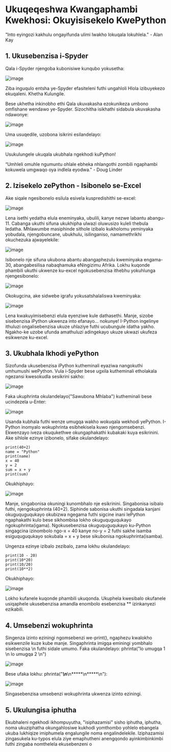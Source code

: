 # Ukuqeqeshwa Kwangaphambi Kwekhosi: Okuyisisekelo KwePython

"Into eyingozi kakhulu ongayifunda ulimi lwakho lokuqala lokuhlela." - Alan Kay

## 1. Ukusebenzisa i-Spyder

Qala i-Spyder njengoba kubonisiwe kunqubo yokusetha:

![image](https://github.com/ChpcTraining/css2024_notes/assets/157092105/0708707a-a29c-433e-8d13-4c3907ae70c1)

Ziba inguqulo entsha ye-Spyder efasiteleni futhi ungahloli Hlola izibuyekezo ekuqaleni. Khetha Kulungile.

Bese ukhetha inkinobho ethi Qala ukuvakasha ezokunikeza umbono omfishane wendawo ye-Spyder. Sizochitha isikhathi sidabula ukuvakasha ndawonye:

![image](https://github.com/ChpcTraining/css2024_notes/assets/157092105/fe329940-8877-4a7d-a08c-81de2fac2783)

Uma usuqedile, uzobona isikrini esilandelayo:

![image](https://github.com/ChpcTraining/css2024_notes/assets/157092105/4934f7fa-709e-47d0-937f-a5e1669d645e)

Usukulungele ukuqala ukubhala ngekhodi kuPython!

“Umhleli omuhle ngumuntu ohlale ebheka nhlangothi zombili
ngaphambi kokuwela umgwaqo oya indlela eyodwa." - Doug Linder

## 2. Izisekelo zePython - Isibonelo se-Excel

Ake siqale ngesibonelo esilula esivela kuspredishithi se-excel:

![image](https://github.com/ChpcTraining/css2024_notes/assets/157092105/9c7251df-c6fd-42c9-b868-70aed0fc1d12)

Lena isethi yedatha elula eneminyaka, ubulili, kanye nezwe labantu abangu-11. Cabanga ukuthi sifuna ukukhipha ulwazi oluwusizo kuleli thebula ledatha. Mhlawumbe masiphinde sithole izibalo kukholomu yeminyaka yobudala, njengobuncane, ubukhulu, isilinganiso, namamethrikhi okuchezuka ajwayelekile:

![image](https://github.com/ChpcTraining/css2024_notes/assets/157092105/7ec5a666-999f-4dfa-af8f-4e7b81a22a69)

Isibonelo nje sifuna ukubona abantu abangaphezulu kweminyaka engama-30, abangabesilisa nabaqhamuka eNingizimu Afrika. Lokhu kuqonde phambili ukuthi ukwenze ku-excel ngokusebenzisa ithebhu yokuhlunga njengesibonelo:

![image](https://github.com/ChpcTraining/css2024_notes/assets/157092105/12a2354b-65cf-40bf-8b17-403c1b4cbf9c)

Okokugcina, ake sidwebe igrafu yokusatshalaliswa kweminyaka:

![image](https://github.com/ChpcTraining/css2024_notes/assets/157092105/81b2d52b-8ff1-442f-b8c1-f65efdf50ccb)

Lena kwakuyimisebenzi elula eyenziwe kule dathasethi. Manje, sizobe sisebenzisa iPython ukwenza into efanayo… nokunye! I-Python ingelinye ithuluzi ongalisebenzisa ukuze uhlaziye futhi ucubungule idatha yakho. Ngakho-ke uzobe ufunda amathuluzi adingekayo ukuze ukwazi ukufeza esikwenze ku-excel.

## 3. Ukubhala Ikhodi yePython

Sizofunda ukusebenzisa iPython kutheminali eyaziwa nangokuthi umhumushi wePython. Vula i-Spyder bese ugxila kutheminali etholakala ngezansi kwesokudla sesikrini sakho:

![image](https://github.com/ChpcTraining/css2024_notes/assets/157092105/e7435570-571b-4d4c-8fe9-0564284e74f2)

Faka ukuphrinta okulandelayo("Sawubona Mhlaba") kutheminali bese ucindezela u-Enter:

![image](https://github.com/ChpcTraining/css2024_notes/assets/157092105/b90a5d6f-827b-4ee4-8278-ce92ba49a171)

Usanda kubhala futhi wenze umugqa wakho wokuqala wekhodi yePython. I-Python inomyalo wokuphrinta esibhekisela kuwo njengomsebenzi. Ekwenzayo iveza okuqukethwe okungaphakathi kubakaki kuya esikrinini. Ake sihlole ezinye izibonelo, sifake okulandelayo:

```
print(40+2)
name = "Python"
print(name)
x = 40
y = 2
sum = x + y
print(sum)
```

Okukhiphayo:

![image](https://github.com/ChpcTraining/css2024_notes/assets/157092105/76ff2f1c-1b5d-414b-95c8-268991786109)

Manje, singabonisa okuningi kunombhalo nje esikrinini. Singabonisa isibalo futhi, njengokuphrinta (40+2). Siphinde sabonisa ukuthi singadala kanjani okuguquguqukayo okubizwa ngegama futhi sigcine inani lePython ngaphakathi kulo bese sikhombisa lokho okuguquguqukayo ngokuphrinta(igama). Ngokusebenzisa okuguquguqukayo ku-Python singagcina izinombolo ngo-x = 40 kanye no-y = 2 futhi sakhe isamba esiguquguqukayo sokubala = x + y bese sikubonisa ngokuphrinta(isamba).

Ungenza ezinye izibalo zezibalo, zama lokhu okulandelayo:

```
print(10 - 20)
print(10*20)
print(10/20)
print(10**2)
```

Okukhiphayo:

![image](https://github.com/ChpcTraining/css2024_notes/assets/157092105/32a12f23-a44e-4a39-bc68-d4d84aac15cf)

Lokho kufanele kuqonde phambili ukuqonda. Ukuphela kwesibalo okufanele usiqaphele ukusebenzisa amandla enombolo esebenzisa ** izinkanyezi ezikabili.

## 4. Umsebenzi wokuphrinta

Singenza izinto eziningi ngomsebenzi we-print(), ngaphezu kwalokho esikwenzile kuze kube manje.
Singaphrinta imigqa eminingi yombhalo sisebenzisa \n futhi sidale umumo.
Faka okulandelayo: phrinta("lo umugqa 1 \n lo umugqa 2 \n")

![image](https://github.com/ChpcTraining/css2024_notes/assets/157092105/60f68295-8fa6-4b82-9fc9-eab822a9e884)

Bese ufaka lokhu: phrinta("*****\n*****\n*****\n*****\n"):

![image](https://github.com/ChpcTraining/css2024_notes/assets/157092105/1597a9ed-8074-4da3-b9ac-e7161e5da4f9)

Singasebenzisa umsebenzi wokuphrinta ukwenza izinto eziningi.

## 5. Ukulungisa iphutha

Ekubhaleni ngekhodi ikhompuyutha, "isiphazamisi" sisho iphutha, iphutha, noma ukuziphatha okungahlosiwe kukhodi yomthombo yohlelo ebangela ukuba lukhiqize imiphumela engalungile noma engalindelekile.
Iziphazamisi zingasukela ku-typos elula ziye emaphutheni anengqondo ayinkimbinkimbi futhi zingaba nomthelela ekusebenzeni o

